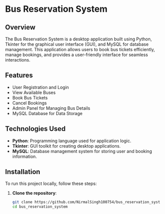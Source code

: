 # Bus Reservation System

## Overview
The Bus Reservation System is a desktop application built using Python, Tkinter for the graphical user interface (GUI), and MySQL for database management. This application allows users to book bus tickets efficiently, manage bookings, and provides a user-friendly interface for seamless interactions.

## Features
- User Registration and Login
- View Available Buses
- Book Bus Tickets
- Cancel Bookings
- Admin Panel for Managing Bus Details
- MySQL Database for Data Storage

## Technologies Used
- **Python**: Programming language used for application logic.
- **Tkinter**: GUI toolkit for creating desktop applications.
- **MySQL**: Database management system for storing user and booking information.

## Installation
To run this project locally, follow these steps:

1. **Clone the repository**:
   ```bash
   git clone https://github.com/NirmalSingh100754/bus_reservation_system.git
   cd bus_reservation_system
